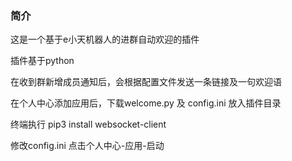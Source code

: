 ### 简介
这是一个基于e小天机器人的进群自动欢迎的插件

插件基于python

在收到群新增成员通知后，会根据配置文件发送一条链接及一句欢迎语

在个人中心添加应用后，下载welcome.py 及 config.ini 放入插件目录

终端执行 pip3 install websocket-client

修改config.ini 点击个人中心-应用-启动
